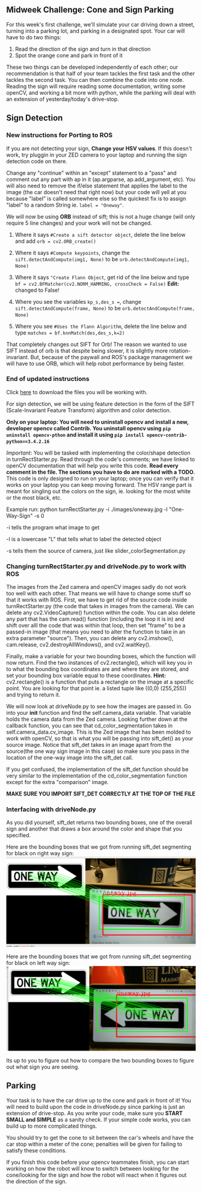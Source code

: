 ## Midweek Challenge: Cone and Sign Parking

For this week's first challenge, we'll simulate your car driving down a street, turning into a parking lot, and parking in a designated spot. Your car will have to do two things:

1. Read the direction of the sign and turn in that direction
2. Spot the orange cone and park in front of it

These two things can be developed independently of each other; our recommendation is that half of your team tackles the first task and the other tackles the second task. You can then combine the code into one node. Reading the sign will require reading some documentation, writing some openCV, and working a bit more with python, while the parking will deal with an extension of yesterday/today's drive-stop.

## Sign Detection

### New instructions for Porting to ROS
If you are not detecting your sign, **Change your HSV values**. If this doesn't work, try pluggin in your ZED camera to your laptop and running the sign detection code on there. 

Change any "continue" within an "except" statement to a "pass" and comment out any part with ap in it (ap.argparse, ap.add_argument, etc). You will also need to remove the if/else statement that applies the label to the image (the car doesn't need that right now) but your code will yell at you because "label" is called somewhere else so the quickest fix is to assign "label" to a random String ie. ```label = "Oneway"```.

We will now be using **ORB** instead of sift; this is not a huge change (will only require 5 line changes) and your work will not be changed.

1. Where it says ```#Create a sift detector object```, delete the line below and add ```orb = cv2.ORB_create()```

2. Where it says ```#Compute keypoints```, change the ```sift.detectAndCompute(img1, None)``` to be ```orb.detectAndCompute(img1, None)```

3. Where it says ```"Create Flann Object```, get rid of the line below and type ```bf = cv2.BFMatcher(cv2.NORM_HAMMING, crossCheck = False)``` **Edit:** changed to False!

4. Where you see the variables ```kp_s,des_s =```, change ```sift.detectAndCompute(frame, None)``` to be ```orb.detectAndCompute(frame, None)```

5. Where you see ```#Uses the Flann Algorithm```, delete the line below and type ```matches = bf.knnMatch(des,des_s,k=2)```

That completely changes out SIFT for Orb! The reason we wanted to use SIFT instead of orb is that despite being slower, it is slightly more rotation-invariant. But, because of the paywall and ROS's package management we will have to use ORB, which will help robot performance by being faster.

### End of updated instructions

Click [here](https://drive.google.com/drive/folders/1YBR9ObfsrUQAk-rIaIfp61OJEzRy498R?usp=sharing) to download the files you will be working with.

For sign detection, we will be using feature detection in the form of the SIFT (Scale-Invariant Feature Transform) algorithm and color detection. 

**Only on your laptop: You will need to uninstall opencv and install a new, developer opencv called Contrib. You uninstall opencv using ```pip uninstall opencv-pthon``` and install it using ```pip install opencv-contrib-python==3.4.2.16```**

*Important*: You will be tasked with implementing the color/shape detection in turnRectStarter.py. Read through the code's comments; we have linked to openCV documentation that will help you write this code.  **Read every comment in the file. The sections you have to do are marked with a TODO.** This code is only designed to run on your laptop; once you can verify that it works on your laptop you can keep moving forward. The HSV range part is meant for singling out the colors on the sign, ie. looking for the most white or the most black, etc.

Example run:
python turnRectStarter.py -i ./images/oneway.jpg -l "One-Way-Sign" -s 0

-i tells the program what image to get

-l is a lowercase "L" that tells what to label the detected object

-s tells them the source of camera, just like slider_colorSegmentation.py

### Changing turnRectStarter.py and driveNode.py to work with ROS
The images from the Zed camera and openCV images sadly do not work too well with each other. That means we will have to change some stuff so that it works with ROS. First, we have to get rid of the source code inside turnRectStarter.py (the code that takes in images from the camera). We can delete any cv2.VideoCapture() function within the code. You can also delete any part that has the cam.read() function (including the loop it is in) and shift over alll the code that was within that loop, then set "frame" to be a passed-in image (that means you need to alter the function to take in an extra parameter "source"). Then, you can delete any cv2.imshow(), cam.release, cv2.destroyAllWindows(), and cv2.waitKey().

Finally, make a variable for your two bounding boxes, which the function will now return. Find the two instances of cv2.rectangle(), which will key you in to what the bounding box coordinates are and where they are stored, and set your bounding box variable equal to these coordinates. **Hint:** cv2.rectangle() is a function that puts a rectangle on the image at a specific point. You are looking for that point ie. a listed tuple like ((0,0) (255,255)) and trying to return it.

We will now look at driveNode.py to see how the images are passed in. Go into your __init__ function and find the self.camera_data variable. That variable holds the camera data from the Zed camera. Looking further down at the callback function, you can see that cd_color_segmentation takes in self.camera_data.cv_image. This is the Zed image that has been molded to work with openCV, so that is what you will be passing into sift_det() as your source image. Notice that sift_det takes in an image apart from the source(the one way sign image in this case) so make sure you pass in the location of the one-way image into the sift_det call.

If you get confused, the implementation of the sift_det function should be very similar to the implementation of the cd_color_segmentation function except for the extra "comparison" image. 

**MAKE SURE YOU IMPORT SIFT_DET CORRECTLY AT THE TOP OF THE FILE**
### Interfacing with driveNode.py
As you did yourself, sift_det returns two bounding boxes, one of the overall sign and another that draws a box around the color and shape that you specified.

Here are the bounding boxes that we got from running sift_det segmenting for black on right way sign:
![Right-way](rway.png)

Here are the bounding boxes that we got from running sift_det segmenting for black on left way sign:
![Left-way](lway.png)

Its up to you to figure out how to compare the two bounding boxes to figure out what sign you are seeing.

## Parking
Your task is to have the car drive up to the cone and park in front of it! You will need to build upon the code in driveNode.py since parking is just an extension of drive-stop. As you write your code, make sure you **START SMALL and SIMPLE** as a sanity check. If your simple code works, you can build up to more complicated things.

You should try to get the cone to sit between the car's wheels and have the car stop within a meter of the cone; penalties will be given for failing to satisfy these conditions.

If you finish this code before your opencv teammates finish, you can start working on how the robot will know to switch between looking for the cone/looking for the sign and how the robot will react when it figures out the direction of the sign.
